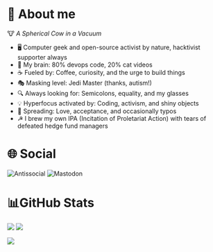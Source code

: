 # 💫 About me

🐮 *A Spherical Cow in a Vacuum*

- 🖥️ Computer geek and open-source activist by nature, hacktivist supporter always
- 🧠 My brain: 80% devops code, 20% cat videos
- ☕ Fueled by: Coffee, curiosity, and the urge to build things
- 🎭 Masking level: Jedi Master (thanks, autism!)
- 🔍 Always looking for: Semicolons, equality, and my glasses
- 💡 Hyperfocus activated by: Coding, activism, and shiny objects
- 🌈 Spreading: Love, acceptance, and occasionally typos
- ☭ I brew my own IPA (Incitation of Proletariat Action) with tears of defeated hedge fund managers

# 🌐 Social

![Antissocial](https://img.shields.io/badge/antissocial-5D0C8A?style=for-the-badge&logo=devrant&logoColor=white) ![Mastodon](https://img.shields.io/badge/mastodon-6364FF?style=for-the-badge&logo=mastodon&logoColor=white)

# 📊GitHub Stats

![](https://github-readme-stats.vercel.app/api?username=Vndmtrx&theme=transparent&hide_border=true&include_all_commits=false&count_private=false&rank_icon=github&locale=pt-br) ![](https://github-readme-stats.vercel.app/api/top-langs/?username=Vndmtrx&theme=transparent&hide_border=true&include_all_commits=false&count_private=false&layout=compact&hide=pascal,apacheconf&locale=pt-br)<br/>

![](https://github-readme-streak-stats.herokuapp.com/?user=Vndmtrx&theme=transparent&hide_border=true&locale=pt-br&card_width=600)<br/>
